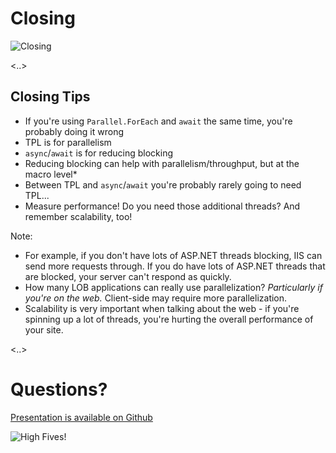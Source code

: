 # Closing

![Closing](/images/closing.gif)

<..>

## Closing Tips

* If you're using `Parallel.ForEach` and `await` the same time, you're probably doing it wrong
* TPL is for parallelism
* `async`/`await` is for reducing blocking
* Reducing blocking can help with parallelism/throughput, but at the macro level\*
* Between TPL and `async`/`await` you're probably rarely going to need TPL...
* Measure performance! Do you need those additional threads? And remember scalability, too!

Note:
- For example, if you don't have lots of ASP.NET threads blocking, IIS can send more requests through. If you do have lots of ASP.NET threads that are blocked, your server can't respond as quickly.
- How many LOB applications can really use parallelization? *Particularly if you're on the web.* Client-side may require more parallelization.
- Scalability is very important when talking about the web - if you're spinning up a lot of threads, you're hurting the overall performance of your site.

<..>

# Questions?

[Presentation is available on Github](https://github.com/drmohundro/presentations)

![High Fives!](/images/high-fives.gif)

